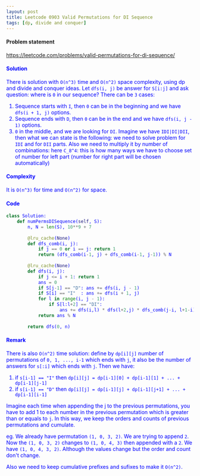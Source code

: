 ```yaml
---
layout: post
title: Leetcode 0903 Valid Permutations for DI Sequence
tags: [dp, divide and conquer]
---
```


#### Problem statement

<a href="https://leetcode.com/problems/valid-permutations-for-di-sequence/"> <font color = blue>https://leetcode.com/problems/valid-permutations-for-di-sequence/

#### Solution
There is solution with `O(n^3)` time and `O(n^2)` space complexity, using dp and divide and conquer ideas. Let `dfs(i, j)` be answer for `S[i:j]` and ask question: where is `0` in our sequence? There can be `3` cases:

1. Sequence starts with `I`, then `0` can be in the beginning and we have `dfs(i + 1, j)` options.
2. Sequence ends with `D`, then `0` can be in the end and we have `dfs(i, j - 1)` options.
3. `0` in the middle, and we are looking for `DI`. Imagine we have `IDI|DI|DII`, then what we can state is the following: we need to solve problem for `IDI` and for `DII` parts. Also we need to multiply it by number of combinations: here `C_8^4`: this is how many ways we have to choose set of number for left part (number for right part will be chosen automatically)

#### Complexity
It is `O(n^3)` for time and `O(n^2)` for space.

#### Code
```python
class Solution:
    def numPermsDISequence(self, S):
        n, N = len(S), 10**9 + 7
        
        @lru_cache(None)
        def dfs_comb(i, j):
            if j == 0 or i == j: return 1
            return (dfs_comb(i-1, j) + dfs_comb(i-1, j-1)) % N
        
        @lru_cache(None)
        def dfs(i, j):
            if j <= i + 1: return 1
            ans = 0
            if S[j-1] == "D": ans += dfs(i, j - 1)
            if S[i] == "I"  : ans += dfs(i + 1, j)
            for l in range(i, j - 1):
                if S[l:l+2] == "DI":
                    ans += dfs(i,l) * dfs(l+2,j) * dfs_comb(j-i, l+1-i)
            return ans % N
        
        return dfs(0, n)
```

#### Remark
There is also `O(n^2)` time solution: define by `dp[i][j]` number of permutations of `0, 1, ..., i-1` which ends with `j`, it also be the number of answers for `s[:i]` which ends with `j`. Then we have:

1. if `s[i-1] == "I"` then `dp[i][j] = dp[i-1][0] + dp[i-1][1] + ... + dp[i-1][j-1]`
2. if `s[i-1] == "D"` then `dp[i][j] = dp[i-1][j] + dp[i-1][j+1] + ... + dp[i-1][i-1]`

Imagine each time when appending the j to the previous permutations, you have to add 1 to each number in the previous permutation which is greater than or equals to `j`. In this way, we keep the orders and counts of previous permutations and cumulate.

eg. We already have permutation `(1, 0, 3, 2)`. We are trying to append `2`. Now the `(1, 0, 3, 2)` changes to `(1, 0, 4, 3)` then appended with a `2`. We have `(1, 0, 4, 3, 2)`. Although the values change but the order and count don't change.

Also we need to keep cumulative prefixes and sufixes to make it `O(n^2)`.

